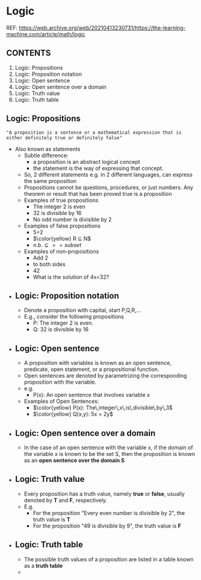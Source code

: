 # Logic
REF: https://web.archive.org/web/20210413230731/https://the-learning-machine.com/article/math/logic

## CONTENTS
1. Logic: Propositions
2. Logic: Proposition notation
3. Logic: Open sentence
4. Logic: Open sentence over a domain
5. Logic: Truth value
6. Logic: Truth table


## Logic: Propositions
    "A proposition is a sentence or a mathematical expression that is either definitely true or definitely false"
- Also known as statements
  - Subtle difference: 
    - a proposition is an abstract logical concept
    - the statement is the way of expressing that concept.
  - So, 2 different statements e.g. in 2 different languages, can express the same proposition
  - Propositions cannot be questions, procedures, or just numbers. Any theorem or result that has been proved true is a proposition
  - Examples of true propositions
    - The integer 2 is even
    - 32 is divisible by 16
    - No odd number is divisible by 2
  - Examples of false propositions
    - 5=2
    - $\color{yellow} R ⊆ N$  
    - $n.b. ⊆ == subset$
  - Examples of non-propositions
    - Add 2
    - to both sides
    - 42
    - What is the solution of 4x=32?
- ## Logic: Proposition notation
  - Denote a proposition with capital, start P,Q,R,…
  - E.g., consider the following propositions
    - P: The integer 2 is even.
    - Q: 32 is divisible by 16
- ## Logic: Open sentence
  - A proposition with variables is known as an open sentence, predicate, open statement, or a propositional function.
  - Open sentences are denoted by parametrizing the corresponding proposition with the variable.
  - e.g.
    - P(x): An open sentence that involves variable x
  - Examples of Open Sentences:
    - $\color{yellow} P(x): The\,integer\,x\,is\,divisible\,by\,3$
    - $\color{yellow} Q(x,y): 5x = 2y$
- ## Logic: Open sentence over a domain
  - In the case of an open sentence with the variable x, if the domain of the variable x is known to be the set S, then the proposition is known as an **open sentence over the domain S**
- ## Logic: Truth value
  - Every proposition has a truth value, namely **true** or **false**, usually denoted by **T** and **F**, respectively.
  - E.g.
    - For the proposition "Every even number is divisible by 2", the truth value is **T** 
    - For the proposition "49 is divisible by 9", the truth value is **F**
- ## Logic: Truth table
  - The possible truth values of a proposition are listed in a table known as a **truth table**
  - 